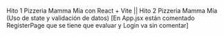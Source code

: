 Hito 1 Pizzeria Mamma Mía con React + Vite ||
Hito 2 Pizzeria Mamma Mía (Uso de state y validación de datos) [En App.jsx están comentado RegisterPage que se tiene que evaluar y Login va sin comentar]
